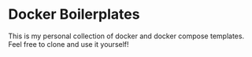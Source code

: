 # Docker Boilerplates

This is my personal collection of docker and docker compose templates. Feel free to clone and use it yourself!

